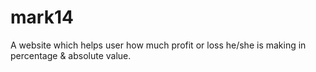 # mark14
A website which helps user how much profit or loss he/she is making in percentage & absolute value.

